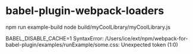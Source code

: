 # babel-plugin-webpack-loaders


npm run example-build
node build/myCoolLibrary/myCoolLibrary.js


BABEL_DISABLE_CACHE=1
SyntaxError: /Users/ice/ext/npm/webpack-for-babel-plugin/examples/runExample/some.css: Unexpected token (1:0)

